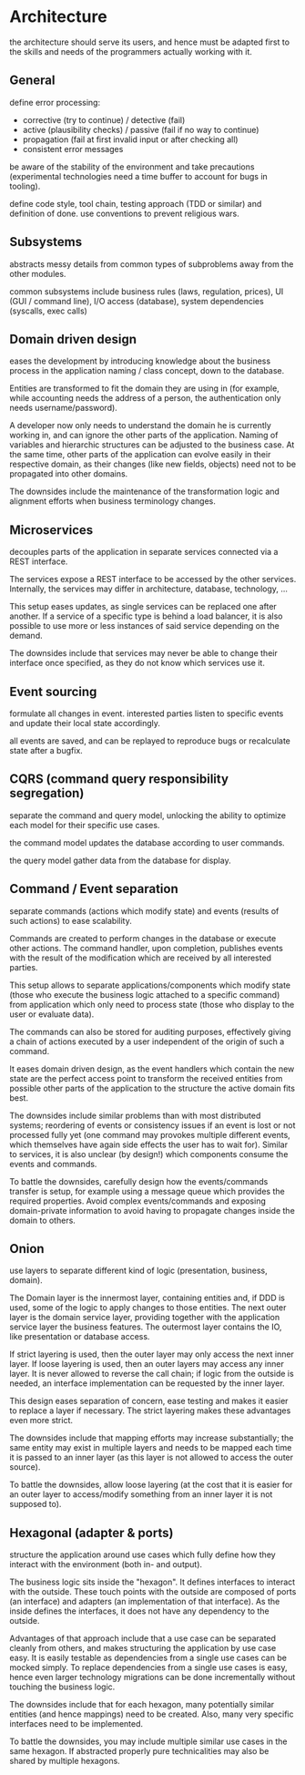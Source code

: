 # Architecture

the architecture should serve its users, and hence must be adapted first to the skills and needs of the programmers actually working with it.

## General

define error processing:
- corrective (try to continue) / detective (fail)
- active (plausibility checks) / passive (fail if no way to continue)
- propagation (fail at first invalid input or after checking all)
- consistent error messages

be aware of the stability of the environment and take precautions (experimental technologies need a time buffer to account for bugs in tooling).

define code style, tool chain, testing approach (TDD or similar) and definition of done. use conventions to prevent religious wars.

## Subsystems

abstracts messy details from common types of subproblems away from the other modules.

common subsystems include business rules (laws, regulation, prices), UI (GUI / command line), I/O access (database), system dependencies (syscalls, exec calls)

## Domain driven design

eases the development by introducing knowledge about the business process in the application naming / class concept, down to the database.

Entities are transformed to fit the domain they are using in (for example, while accounting needs the address of a person, the authentication only needs username/password).

A developer now only needs to understand the domain he is currently working in, and can ignore the other parts of the application. Naming of variables and hierarchic structures can be adjusted to the business case. At the same time, other parts of the application can evolve easily in their respective domain, as their changes (like new fields, objects) need not to be propagated into other domains.

The downsides include the maintenance of the transformation logic and alignment efforts when business terminology changes.

## Microservices

decouples parts of the application in separate services connected via a REST interface.

The services expose a REST interface to be accessed by the other services. Internally, the services may differ in architecture, database, technology, ...

This setup eases updates, as single services can be replaced one after another. If a service of a specific type is behind a load balancer, it is also possible to use more or less instances of said service depending on the demand.

The downsides include that services may never be able to change their interface once specified, as they do not know which services use it.

## Event sourcing

formulate all changes in event. interested parties listen to specific events and update their local state accordingly.

all events are saved, and can be replayed to reproduce bugs or recalculate state after a bugfix.

## CQRS (command query responsibility segregation)

separate the command and query model, unlocking the ability to optimize each model for their specific use cases.

the command model updates the database according to user commands.

the query model gather data from the database for display.

## Command / Event separation

separate commands (actions which modify state) and events (results of such actions) to ease scalability.

Commands are created to perform changes in the database or execute other actions. The command handler, upon completion, publishes events with the result of the modification which are received by all interested parties.

This setup allows to separate applications/components which modify state (those who execute the business logic attached to a specific command) from application which only need to process state (those who display to the user or evaluate data).

The commands can also be stored for auditing purposes, effectively giving a chain of actions executed by a user independent of the origin of such a command.

It eases domain driven design, as the event handlers which contain the new state are the perfect access point to transform the received entities from possible other parts of the application to the structure the active domain fits best.

The downsides include similar problems than with most distributed systems; reordering of events or consistency issues if an event is lost or not processed fully yet (one command may provokes multiple different events, which themselves have again side effects the user has to wait for). Similar to services, it is also unclear (by design!) which components consume the events and commands.

To battle the downsides, carefully design how the events/commands transfer is setup, for example using a message queue which provides the required properties. Avoid complex events/commands and exposing domain-private information to avoid having to propagate changes inside the domain to others.

## Onion

use layers to separate different kind of logic (presentation, business, domain).

The Domain layer is the innermost layer, containing entities and, if DDD is used, some of the logic to apply changes to those entities. The next outer layer is the domain service layer, providing together with the application service layer the business features. The outermost layer contains the IO, like presentation or database access.

If strict layering is used, then the outer layer may only access the next inner layer. If loose layering is used, then an outer layers may access any inner layer. It is never allowed to reverse the call chain; if logic from the outside is needed, an interface implementation can be requested by the inner layer.

This design eases separation of concern, ease testing and makes it easier to replace a layer if necessary. The strict layering makes these advantages even more strict.

The downsides include that mapping efforts may increase substantially; the same entity may exist in multiple layers and needs to be mapped each time it is passed to an inner layer (as this layer is not allowed to access the outer source).

To battle the downsides, allow loose layering (at the cost that it is easier for an outer layer to access/modify something from an inner layer it is not supposed to). 

## Hexagonal (adapter & ports)

structure the application around use cases which fully define how they interact with the environment (both in- and output).

The business logic sits inside the "hexagon". It defines interfaces to interact with the outside. These touch points with the outside are composed of ports (an interface) and adapters (an implementation of that interface). As the inside defines the interfaces, it does not have any dependency to the outside.

Advantages of that approach include that a use case can be separated cleanly from others, and makes structuring the application by use case easy. It is easily testable as dependencies from a single use cases can be mocked simply. To replace dependencies from a single use cases is easy, hence even larger technology migrations can be done incrementally without touching the business logic.

The downsides include that for each hexagon, many potentially similar entities (and hence mappings) need to be created. Also, many very specific interfaces need to be implemented.

To battle the downsides, you may include multiple similar use cases in the same hexagon. If abstracted properly pure technicalities may also be shared by multiple hexagons.
